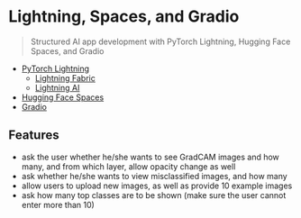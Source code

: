 # Lightning, Spaces, and Gradio
> Structured AI app development with PyTorch Lightning, Hugging Face Spaces, and Gradio
- [PyTorch Lightning](https://www.pytorchlightning.ai/index.html)
  - [Lightning Fabric](https://lightning.ai/docs/fabric/stable/)
  - [Lightning AI](https://lightning.ai/) 
- [Hugging Face Spaces](https://huggingface.co/spaces)
- [Gradio](https://www.gradio.app/)

## Features
- ask the user whether he/she wants to see GradCAM images and how many, and from which layer, allow opacity change as well
- ask whether he/she wants to view misclassified images, and how many
- allow users to upload new images, as well as provide 10 example images
- ask how many top classes are to be shown (make sure the user cannot enter more than 10)

